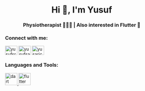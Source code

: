 <h1 align="center">Hi 👋, I'm Yusuf</h1>
<h3 align="center">Physiotherapist 🧑🏻‍⚕️ | Also interested in Flutter 💙</h3>

<h3 align="left">Connect with me:</h3>
<p align="left">
<a href="https://twitter.com/yusufsrcn" target="blank"><img align="center" src="https://raw.githubusercontent.com/rahuldkjain/github-profile-readme-generator/master/src/images/icons/Social/twitter.svg" alt="yusufsrcn" height="30" width="40" /></a>
<a href="https://linkedin.com/in/yusufsarican" target="blank"><img align="center" src="https://raw.githubusercontent.com/rahuldkjain/github-profile-readme-generator/master/src/images/icons/Social/linked-in-alt.svg" alt="yusufsarican" height="30" width="40" /></a>
<a href="https://instagram.com/yusarican" target="blank"><img align="center" src="https://raw.githubusercontent.com/rahuldkjain/github-profile-readme-generator/master/src/images/icons/Social/instagram.svg" alt="yusarican" height="30" width="40" /></a>
</p>

<h3 align="left">Languages and Tools:</h3>
<p align="left"> <a href="https://dart.dev" target="_blank" rel="noreferrer"> <img src="https://www.vectorlogo.zone/logos/dartlang/dartlang-icon.svg" alt="dart" width="40" height="40"/> </a> <a href="https://flutter.dev" target="_blank" rel="noreferrer"> <img src="https://www.vectorlogo.zone/logos/flutterio/flutterio-icon.svg" alt="flutter" width="40" height="40"/> </a> </p>
